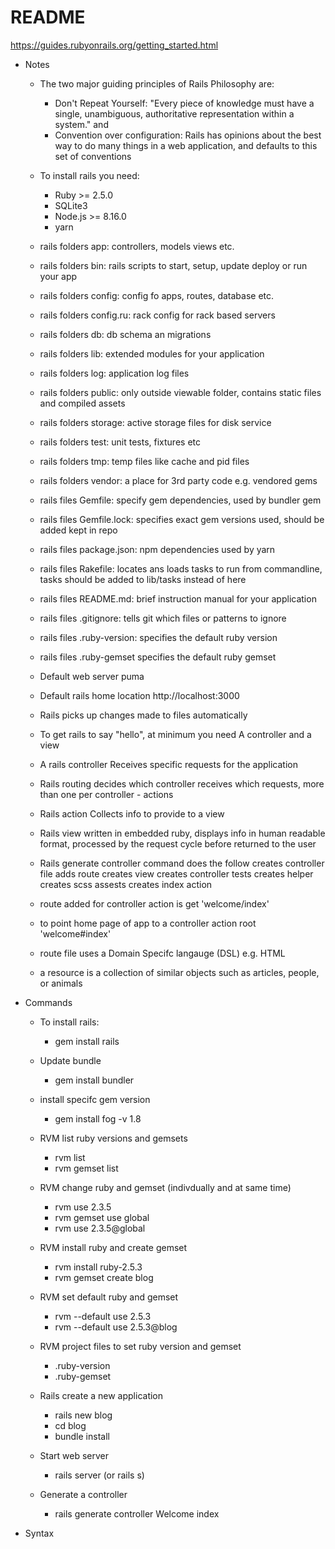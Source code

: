 # README

https://guides.rubyonrails.org/getting_started.html

* Notes

	- The two major guiding principles of Rails Philosophy are: 
		+ Don't Repeat Yourself:
		"Every piece of knowledge must have a single, unambiguous, authoritative representation within a system."
		and
		+ Convention over configuration:
		Rails has opinions about the best way to do many things in a web application, and defaults to this set of conventions

	- To install rails you need:
		+ Ruby >= 2.5.0
		+ SQLite3 
		+ Node.js >= 8.16.0
		+ yarn

	- rails folders app:
		controllers, models views etc.

	- rails folders bin:
		rails scripts to start, setup, update deploy or run your app
	
	- rails folders config:
		config fo apps, routes, database etc.

	- rails folders config.ru:
		rack config for rack based servers

	- rails folders db:
		db schema an migrations

	- rails folders lib:
		extended modules for your application
	
	- rails folders log:
		application log files
	
	- rails folders public:
		only outside viewable folder, contains static files and compiled assets
	
	- rails folders storage:
		active storage files for disk service

	- rails folders test:
		unit tests, fixtures etc

	- rails folders tmp:
		temp files like cache and pid files

	- rails folders vendor:
		a place for 3rd party code e.g. vendored gems

	

	- rails files Gemfile:
		specify gem dependencies, used by bundler gem
	
	- rails files Gemfile.lock:
		specifies exact gem versions used, should be added kept in repo

	- rails files package.json:
		npm dependencies used by yarn

	- rails files Rakefile:
		locates ans loads tasks to run from commandline,
		tasks should be added to lib/tasks instead of here

	- rails files README.md:
		brief instruction manual for your application

	- rails files .gitignore:
		tells git which files or patterns to ignore

	- rails files .ruby-version:
		specifies the default ruby version

	- rails files .ruby-gemset
		specifies the default ruby gemset

	
	- Default web server
		puma 

	- Default rails home location
		http://localhost:3000

	- Rails picks up changes made to files
		automatically

	- To get rails to say "hello", at minimum you need
		A controller and a view

	- A rails controller
		Receives specific requests for the application

	- Rails routing decides
		which controller receives which requests,
		more than one per controller - actions

	- Rails action
		Collects info to provide to a view

	- Rails view
		written in embedded ruby, displays info in human readable format, 
		processed by the request cycle before returned to the user

	- Rails generate controller command does the follow
		creates controller file
		adds route
		creates view
		creates controller tests
		creates helper
		creates scss assests
		creates index action

	- route added for controller action is
		get 'welcome/index'

	- to point home page of app to a controller action
		root 'welcome#index'

	- route file uses a
		Domain Specifc langauge (DSL) e.g. HTML

	- a resource is
		a collection of similar objects such as articles,
		people, or animals












* Commands


	- To install rails:
		+ gem install rails

	- Update bundle
		+ gem install bundler

	- install specifc gem version
		+ gem install fog -v 1.8


	- RVM list ruby versions and gemsets
		+ rvm list 
		+ rvm gemset list

	- RVM change ruby and gemset (indivdually and at same time)
	 	+ rvm use 2.3.5
	 	+ rvm gemset use global
	 	+ rvm use 2.3.5@global

	- RVM install ruby and create gemset
		+ rvm install ruby-2.5.3
		+ rvm gemset create blog

	- RVM set default ruby and gemset
		+ rvm --default use 2.5.3
		+ rvm --default use 2.5.3@blog

	- RVM project files to set ruby version and gemset
		+ .ruby-version
		+ .ruby-gemset

	- Rails create a new application
		+ rails new blog
		+ cd blog
		+ bundle install

	- Start web server
		+ rails server (or rails s)

	- Generate a controller
		+ rails generate controller Welcome index 




* Syntax